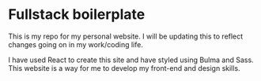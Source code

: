 # Fullstack boilerplate

This is my repo for my personal website. I will be updating this to reflect changes going on in my work/coding life. 

I have used React to create this site and have styled using Bulma and Sass. This website is a way for me to develop my front-end and design skills.
